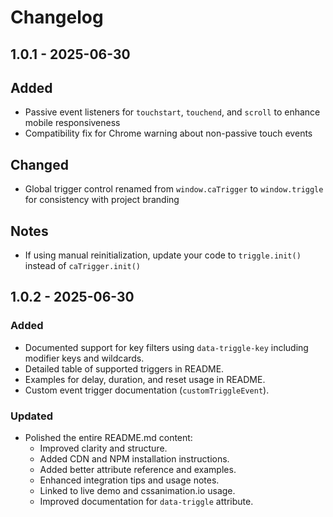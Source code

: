 # Changelog

## 1.0.1 - 2025-06-30

## Added

- Passive event listeners for `touchstart`, `touchend`, and `scroll` to enhance mobile responsiveness
- Compatibility fix for Chrome warning about non-passive touch events

## Changed

- Global trigger control renamed from `window.caTrigger` to `window.triggle` for consistency with project branding

## Notes

- If using manual reinitialization, update your code to `triggle.init()` instead of `caTrigger.init()`

## 1.0.2 - 2025-06-30

### Added

- Documented support for key filters using `data-triggle-key` including modifier keys and wildcards.
- Detailed table of supported triggers in README.
- Examples for delay, duration, and reset usage in README.
- Custom event trigger documentation (`customTriggleEvent`).

### Updated

- Polished the entire README.md content:
  - Improved clarity and structure.
  - Added CDN and NPM installation instructions.
  - Added better attribute reference and examples.
  - Enhanced integration tips and usage notes.
  - Linked to live demo and cssanimation.io usage.
  - Improved documentation for `data-triggle` attribute.
